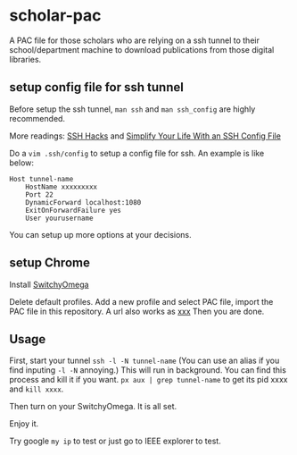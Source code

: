 # scholar-pac
A PAC file for those scholars who are relying on a ssh tunnel to their school/department machine to download publications from those digital libraries.


## setup config file for ssh tunnel

Before setup the ssh tunnel, `man ssh` and `man ssh_config` are highly recommended.

More readings: [SSH Hacks](http://matt.might.net/articles/ssh-hacks/) and [Simplify Your Life With an SSH Config File](http://nerderati.com/2011/03/17/simplify-your-life-with-an-ssh-config-file/)



Do a `vim .ssh/config` to setup a config file for ssh. An example is like below:

    Host tunnel-name
        HostName xxxxxxxxx
        Port 22
        DynamicForward localhost:1080
        ExitOnForwardFailure yes
        User yourusername

You can setup up more options at your decisions.

## setup Chrome

Install [SwitchyOmega](https://chrome.google.com/webstore/detail/proxy-switchyomega/padekgcemlokbadohgkifijomclgjgif?hl=en)

Delete default profiles.
Add a new profile and select PAC file, import the PAC file in this repository.
A url also works as [xxx](xxx)
Then you are done.

## Usage
First, start your tunnel `ssh -l -N tunnel-name` (You can use an alias if you find inputing `-l -N` annoying.)
This will run in background. You can find this process and kill it if you want. `px aux | grep tunnel-name` to get its pid xxxx and `kill xxxx`.

Then turn on your SwitchyOmega. It is all set.

Enjoy it.

Try google `my ip` to test or just go to IEEE explorer to test.







  

